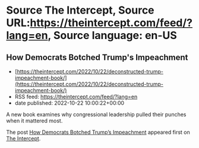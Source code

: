 # Source The Intercept, Source URL:https://theintercept.com/feed/?lang=en, Source language: en-US

## How Democrats Botched Trump's Impeachment
 - [https://theintercept.com/2022/10/22/deconstructed-trump-impeachment-book/](https://theintercept.com/2022/10/22/deconstructed-trump-impeachment-book/)
 - RSS feed: https://theintercept.com/feed/?lang=en
 - date published: 2022-10-22 10:00:22+00:00

<p>A new book examines why congressional leadership pulled their punches when it mattered most.</p>
<p>The post <a href="https://theintercept.com/2022/10/22/deconstructed-trump-impeachment-book/" rel="nofollow">How Democrats Botched Trump&#8217;s Impeachment</a> appeared first on <a href="https://theintercept.com" rel="nofollow">The Intercept</a>.</p>
